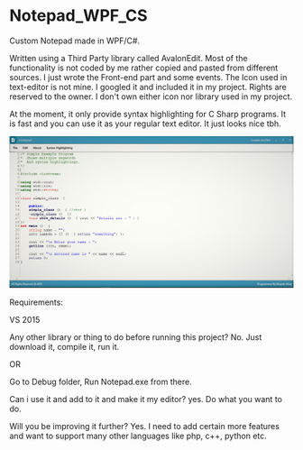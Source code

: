 # Notepad_WPF_CS
Custom Notepad made in WPF/C#. 

Written using a Third Party library called AvalonEdit. 
Most of the functionality is not coded by me rather copied and pasted from different sources. I just wrote the Front-end part
and some events. 
The Icon used in text-editor is not mine. I googled it and included it in my project. Rights are reserved to the owner. I don't own either 
icon nor library used in my project.


At the moment, it only provide syntax highlighting for C Sharp programs.
It is fast and you can use it as your regular text editor. It just looks nice tbh.

![alt text](https://github.com/mujeebishaque/Notepad_WPF_CS/blob/master/Resources/Screenshot%20(180).png)

Requirements:

VS 2015

Any other library or thing to do before running this project?
No. Just download it, compile it, run it. 

OR

Go to Debug folder, Run Notepad.exe from there.

Can i use it and add to it and make it my editor?
yes. Do what you want to do.

Will you be improving it further?
Yes. I need to add certain more features and want to support many other languages like php, c++, python etc.
